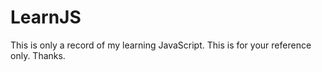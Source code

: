 # LearnJS 
This is only a record of my learning JavaScript.
This is for your reference only.
Thanks.